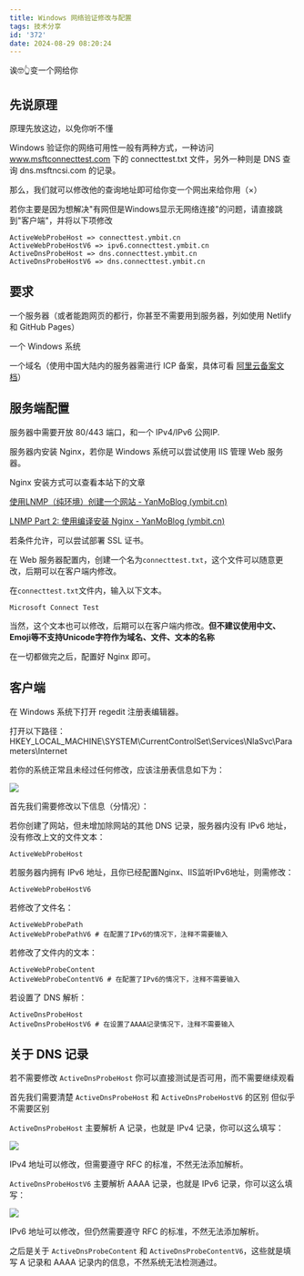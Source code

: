 ```yaml
---
title: Windows 网络验证修改与配置
tags: 技术分享
id: '372'
date: 2024-08-29 08:20:24
---
```


诶🤓👆变一个网给你

## 先说原理

原理先放这边，以免你听不懂

Windows 验证你的网络可用性一般有两种方式，一种访问 www.msftconnecttest.com 下的 connecttest.txt 文件，另外一种则是 DNS 查询 dns.msftncsi.com 的记录。

那么，我们就可以修改他的查询地址即可给你变一个网出来给你用（×）

若你主要是因为想解决"有网但是Windows显示无网络连接"的问题，请直接跳到"客户端"，并将以下项修改

```
ActiveWebProbeHost => connecttest.ymbit.cn
ActiveWebProbeHostV6 => ipv6.connecttest.ymbit.cn
ActiveDnsProbeHost => dns.connecttest.ymbit.cn
ActiveDnsProbeHostV6 => dns.connecttest.ymbit.cn
```

## 要求

一个服务器（或者能跑网页的都行，你甚至不需要用到服务器，列如使用 Netlify 和 GitHub Pages）

一个 Windows 系统

一个域名（使用中国大陆内的服务器需进行 ICP 备案，具体可看 [阿里云备案文档](https://help.aliyun.com/zh/icp-filing/basic-icp-service/user-guide/icp-filing-application-overview)）

## 服务端配置

服务器中需要开放 80/443 端口，和一个 IPv4/IPv6 公网IP.

服务器内安装 Nginx，若你是 Windows 系统可以尝试使用 IIS 管理 Web 服务器。

Nginx 安装方式可以查看本站下的文章

[使用LNMP（纯环境）创建一个网站 - YanMoBlog (ymbit.cn)](https://blog.ymbit.cn/archives/lnmp_install/)

[LNMP Part 2: 使用编译安装 Nginx - YanMoBlog (ymbit.cn)](https://blog.ymbit.cn/archives/lnmp_install-build-nginx/)

若条件允许，可以尝试部署 SSL 证书。

在 Web 服务器配置内，创建一个名为`connecttest.txt`，这个文件可以随意更改，后期可以在客户端内修改。

在`connecttest.txt`文件内，输入以下文本。

```
Microsoft Connect Test
```

当然，这个文本也可以修改，后期可以在客户端内修改。**但不建议使用中文、Emoji等不支持Unicode字符作为域名、文件、文本的名称**

在一切都做完之后，配置好 Nginx 即可。

## 客户端

在 Windows 系统下打开 regedit 注册表编辑器。

打开以下路径：HKEY\_LOCAL\_MACHINE\\SYSTEM\\CurrentControlSet\\Services\\NlaSvc\\Parameters\\Internet

若你的系统正常且未经过任何修改，应该注册表信息如下为：

![](https://blog.ymbit.cn/wp-content/uploads/2024/08/image-5-1024x536.png)

首先我们需要修改以下信息（分情况）：

若你创建了网站，但未增加除网站的其他 DNS 记录，服务器内没有 IPv6 地址，没有修改上文的文件文本：

```
ActiveWebProbeHost
```

若服务器内拥有 IPv6 地址，且你已经配置Nginx、IIS监听IPv6地址，则需修改：

```
ActiveWebProbeHostV6
```

若修改了文件名：

```
ActiveWebProbePath
ActiveWebProbePathV6 # 在配置了IPv6的情况下，注释不需要输入
```

若修改了文件内的文本：

```
ActiveWebProbeContent
ActiveWebProbeContentV6 # 在配置了IPv6的情况下，注释不需要输入
```

若设置了 DNS 解析：

```
ActiveDnsProbeHost
ActiveDnsProbeHostV6 # 在设置了AAAA记录情况下，注释不需要输入
```

## 关于 DNS 记录

若不需要修改 `ActiveDnsProbeHost` 你可以直接测试是否可用，而不需要继续观看

首先我们需要清楚 `ActiveDnsProbeHost` 和 `ActiveDnsProbeHostV6` 的区别 但似乎不需要区别

`ActiveDnsProbeHost` 主要解析 A 记录，也就是 IPv4 记录，你可以这么填写：

![](https://blog.ymbit.cn/wp-content/uploads/2024/08/image-6.png)

IPv4 地址可以修改，但需要遵守 RFC 的标准，不然无法添加解析。

`ActiveDnsProbeHostV6` 主要解析 AAAA 记录，也就是 IPv6 记录，你可以这么填写：

![](https://blog.ymbit.cn/wp-content/uploads/2024/08/image-7.png)

IPv6 地址可以修改，但仍然需要遵守 RFC 的标准，不然无法添加解析。

之后是关于 `ActiveDnsProbeContent` 和 `ActiveDnsProbeContentV6`，这些就是填写 A 记录和 AAAA 记录内的信息，不然系统无法检测通过。
